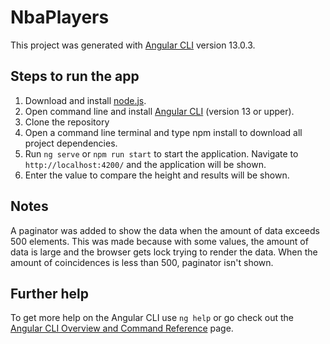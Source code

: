 # NbaPlayers

This project was generated with [Angular CLI](https://github.com/angular/angular-cli) version 13.0.3.

## Steps to run the app

1. Download  and install [node.js](https://nodejs.org/en/).
2. Open command line and install  [Angular CLI](https://github.com/angular/angular-cli) (version 13 or upper).
3. Clone the repository
4. Open a command line terminal and type npm install to download all project dependencies.
5. Run `ng serve` or `npm run start` to start the application. Navigate to `http://localhost:4200/` and the application will be shown. 
6. Enter the value to compare the height and results will be shown. 

## Notes

A paginator was added to show the data when the amount of data exceeds 500 elements. This was made because with some values, the amount of data is large and the browser gets lock trying to render the data. When the amount of coincidences is less than 500, paginator isn't shown.

## Further help

To get more help on the Angular CLI use `ng help` or go check out the [Angular CLI Overview and Command Reference](https://angular.io/cli) page.

